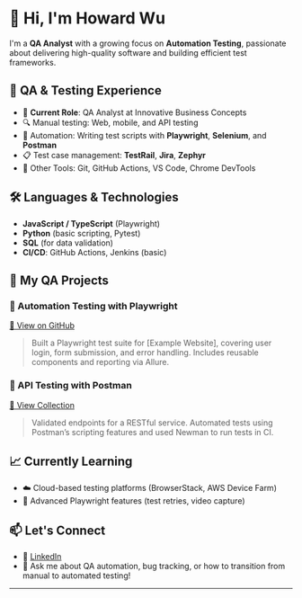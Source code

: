# 👋 Hi, I'm Howard Wu

I'm a **QA Analyst** with a growing focus on **Automation Testing**, passionate about delivering high-quality software and building efficient test frameworks.

## 🧪 QA & Testing Experience

- 💼 **Current Role**: QA Analyst at Innovative Business Concepts
- 🔍 Manual testing: Web, mobile, and API testing
- 🤖 Automation: Writing test scripts with **Playwright**, **Selenium**, and **Postman**
- 📋 Test case management: **TestRail**, **Jira**, **Zephyr**
- 🧰 Other Tools: Git, GitHub Actions, VS Code, Chrome DevTools

## 🛠️ Languages & Technologies

- **JavaScript / TypeScript** (Playwright)
- **Python** (basic scripting, Pytest)
- **SQL** (for data validation)
- **CI/CD**: GitHub Actions, Jenkins (basic)

## 🧪 My QA Projects

### 🔹 Automation Testing with Playwright
[🔗 View on GitHub](https://github.com/yourusername/your-playwright-project)

> Built a Playwright test suite for [Example Website], covering user login, form submission, and error handling. Includes reusable components and reporting via Allure.

### 🔹 API Testing with Postman
[🔗 View Collection](https://github.com/yourusername/postman-tests)

> Validated endpoints for a RESTful service. Automated tests using Postman’s scripting features and used Newman to run tests in CI.

## 📈 Currently Learning

- ☁️ Cloud-based testing platforms (BrowserStack, AWS Device Farm)
- 🧪 Advanced Playwright features (test retries, video capture)


## 📫 Let's Connect

- 💼 [LinkedIn](https://www.linkedin.com/in/howardddwu1920441b6/)
- 💬 Ask me about QA automation, bug tracking, or how to transition from manual to automated testing!

---
